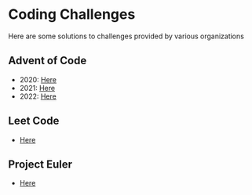 # Coding Challenges

Here are some solutions to challenges provided by various organizations

## Advent of Code
- 2020: [Here](advent_of_code_2020)
- 2021: [Here](advent_of_code_2021)
- 2022: [Here](advent_of_code_2022)

## Leet Code
- [Here](leetcode)

## Project Euler
- [Here](project_euler)
